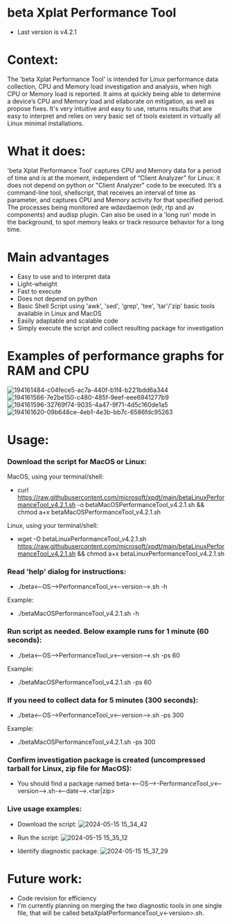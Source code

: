 # beta Xplat Performance Tool
- Last version is v4.2.1

# Context:
The 'beta Xplat Performance Tool' is intended for Linux performance data collection, CPU and Memory load investigation and analysis, when high CPU or Memory load is reported. It aims at quickly being able to determine a device’s CPU and Memory load and ellaborate on mitigation, as well as propose fixes. It's very intuitive and easy to use, returns results that are easy to interpret and relies on very basic set of tools existent in virtually all Linux minimal installations.

# What it does:
'beta Xplat Performance Tool' captures CPU and Memory data for a period of time and is at the moment, independent of “Client Analyzer” for Linux: it does not depend on python or "Client Analyzer" code to be executed. It’s a command-line tool, shellscript, that receives an interval of time as parameter, and captures CPU and Memory activity for that specified period. The processes being monitored are wdavdaemon (edr, rtp and av components) and audisp plugin. Can also be used in a 'long run' mode in the background, to spot memory leaks or track resource behavior for a long time.

# Main advantages
- Easy to use and to interpret data
- Light-wheight
- Fast to execute
- Does not depend on python
- Basic Shell Script using 'awk', 'sed', 'grep', 'tee', 'tar'/'zip' basic tools available in Linux and MacOS
- Easily adaptable and scalable code
- Simply execute the script and collect resulting package for investigation

# Examples of performance graphs for RAM and CPU

![194161484-c04fece5-ac7a-440f-b1f4-b221bdd6a344](https://user-images.githubusercontent.com/113130572/198121620-8c1ed95d-b36e-4686-9dd8-5a5c8f127fd5.png)
![194161566-7e2be150-c480-485f-9eef-eee6941277b9](https://user-images.githubusercontent.com/113130572/198121631-efa6f791-ebe0-4cf1-8bc1-10e69d6639ea.png)
![194161596-32769f74-9035-4a47-9f71-4d5c160de1a5](https://user-images.githubusercontent.com/113130572/198121645-ca0e0ccf-96ef-4055-874f-64351839cb2c.png)
![194161620-09b648ce-4eb1-4e3b-bb7c-6586fdc95263](https://user-images.githubusercontent.com/113130572/198121656-92c6ae3c-4667-429c-81e5-6834f63d4e89.png)

# Usage:
### Download the script for MacOS or Linux:
MacOS, using your terminal/shell: 
- curl https://raw.githubusercontent.com/microsoft/xpdt/main/betaLinuxPerformanceTool_v4.2.1.sh -o betaMacOSPerformanceTool_v4.2.1.sh && chmod a+x betaMacOSPerformanceTool_v4.2.1.sh

Linux, using your terminal/shell:
- wget -O betaLinuxPerformanceTool_v4.2.1.sh https://raw.githubusercontent.com/microsoft/xpdt/main/betaLinuxPerformanceTool_v4.2.1.sh && chmod a+x betaLinuxPerformanceTool_v4.2.1.sh
  
### Read 'help' dialog for instructions:

- ./beta<--OS-->PerformanceTool_v<--version-->.sh -h

Example:
- ./betaMacOSPerformanceTool_v4.2.1.sh -h
  
### Run script as needed. Below example runs for 1 minute (60 seconds):
- ./beta<--OS-->PerformanceTool_v<--version-->.sh -ps 60

Example:
- ./betaMacOSPerformanceTool_v4.2.1.sh -ps 60

### If you need to collect data for 5 minutes (300 seconds):
- ./beta<--OS-->PerformanceTool_v<--version-->.sh -ps 300

Example:
- ./betaMacOSPerformanceTool_v4.2.1.sh -ps 300

### Confirm investigation package is created (uncompressed tarball for Linux, zip file for MacOS):
- You should find a package named beta-<--OS-->-PerformanceTool_v<--version-->.sh-<--date-->.<tar|zip>

### Live usage examples:

- Download the script:
![2024-05-15 15_34_42](https://github.com/microsoft/xpdt/assets/113130572/7695f0fa-dd81-4b2f-9145-6d6479e5a128)

- Run the script:
![2024-05-15 15_35_12](https://github.com/microsoft/xpdt/assets/113130572/40582950-66e3-4d33-8ca2-429e350b2c7c)

- Identify diagnostic package:
![2024-05-15 15_37_29](https://github.com/microsoft/xpdt/assets/113130572/5766e4ae-1fb8-49eb-8d93-59849dc3cc32)

# Future work:
- Code revision for efficiency
- I'm currently planning on merging the two diagnostic tools in one single file, that will be called betaXplatPerformanceTool_v<-version>.sh.

